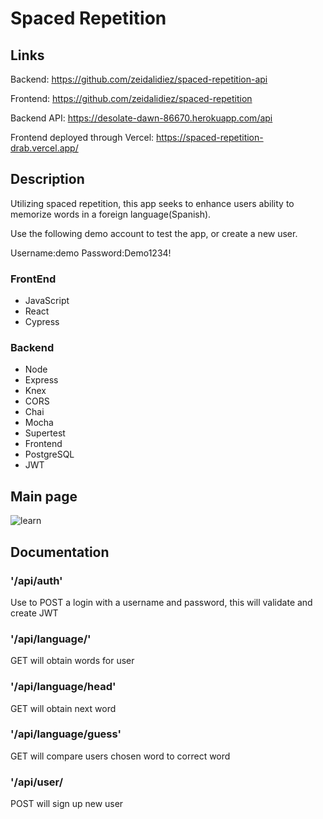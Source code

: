 # Spaced Repetition

## Links
Backend: https://github.com/zeidalidiez/spaced-repetition-api

Frontend: https://github.com/zeidalidiez/spaced-repetition

Backend API: https://desolate-dawn-86670.herokuapp.com/api

Frontend deployed through Vercel: https://spaced-repetition-drab.vercel.app/

## Description
Utilizing spaced repetition, this app seeks to enhance users ability to memorize words in a foreign language(Spanish).

Use the following demo account to test the app, or create a new user. 

Username:demo
Password:Demo1234!

### FrontEnd
- JavaScript
- React
- Cypress

### Backend
- Node
- Express
- Knex
- CORS
- Chai
- Mocha
- Supertest
- Frontend
- PostgreSQL
- JWT


## Main page

![learn](https://i.imgur.com/o5rwymm.png)

## Documentation

### '/api/auth'
Use to POST a login with a username and password, this will validate and create JWT

### '/api/language/'
GET will obtain words for user

### '/api/language/head'
GET will obtain next word

### '/api/language/guess'
GET will compare users chosen word to correct word

### '/api/user/
POST will sign up new user
